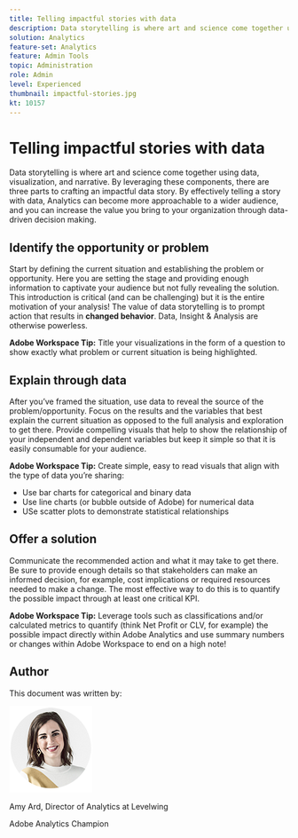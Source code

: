 ```yaml
---
title: Telling impactful stories with data
description: Data storytelling is where art and science come together using data, visualization, and narrative.  By leveraging these components, there are three parts to crafting an impactful data story. By effectively telling a story with data, Analytics can become more approachable to a wider audience and you can increase the value you bring to your organization through data-driven decision making.
solution: Analytics
feature-set: Analytics
feature: Admin Tools
topic: Administration
role: Admin
level: Experienced
thumbnail: impactful-stories.jpg
kt: 10157
---
```

# Telling impactful stories with data

Data storytelling is where art and science come together using data, visualization, and narrative.  By leveraging these components, there are three parts to crafting an impactful data story. By effectively telling a story with data, Analytics can become more approachable to a wider audience, and you can increase the value you bring to your organization through data-driven decision making. 

## Identify the opportunity or problem

Start by defining the current situation and establishing the problem or opportunity. Here you are setting the stage and providing enough information to captivate your audience but not fully revealing the solution. This introduction is critical (and can be challenging) but it is the entire motivation of your analysis!  The value of data storytelling is to prompt action that results in **changed behavior**. Data, Insight & Analysis are otherwise powerless.  

**Adobe Workspace Tip:** Title your visualizations in the form of a question to show exactly what problem or current situation is being highlighted. 

## Explain through data

After you’ve framed the situation, use data to reveal the source of the problem/opportunity. Focus on the results and the variables that best explain the current situation as opposed to the full analysis and exploration to get there.  Provide compelling visuals that help to show the relationship of your independent and dependent variables but keep it simple so that it is easily consumable for your audience. 

**Adobe Workspace Tip:** 
Create simple, easy to read visuals that align with the type of data you’re sharing:

* Use bar charts for categorical and binary data 
* Use line charts (or bubble outside of Adobe) for numerical data
* USe scatter plots to demonstrate statistical relationships

## Offer a solution

Communicate the recommended action and what it may take to get there.  Be sure to provide enough details so that stakeholders can make an informed decision, for example, cost implications or required resources needed to make a change. The most effective way to do this is to quantify the possible impact through at least one critical KPI. 

**Adobe Workspace Tip:** Leverage tools such as classifications and/or calculated metrics to quantify (think Net Profit or CLV, for example) the possible impact directly within Adobe Analytics and use summary numbers or changes within Adobe Workspace to end on a high note!

## Author

This document was written by:

![Amy Ard](assets/amy-ard-headshot-small.png)

Amy Ard, Director of Analytics at Levelwing

Adobe Analytics Champion
